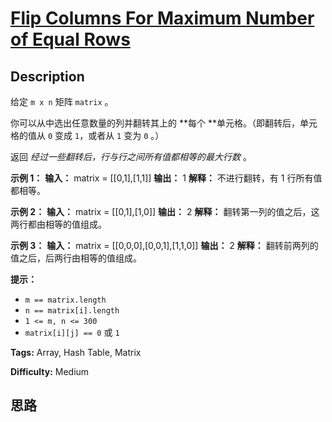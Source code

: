 # [Flip Columns For Maximum Number of Equal Rows][title]

## Description

给定 `m x n` 矩阵 `matrix` 。

你可以从中选出任意数量的列并翻转其上的  **每个  **单元格。（即翻转后，单元格的值从 `0` 变成 `1`，或者从 `1` 变为 `0` 。）

返回 _经过一些翻转后，行与行之间所有值都相等的最大行数_  。



**示例 1：**
            **输入：** matrix = [[0,1],[1,1]]    **输出：** 1    **解释：** 不进行翻转，有 1 行所有值都相等。    

**示例 2：**
            **输入：** matrix = [[0,1],[1,0]]    **输出：** 2    **解释：** 翻转第一列的值之后，这两行都由相等的值组成。    

**示例 3：**
            **输入：** matrix = [[0,0,0],[0,0,1],[1,1,0]]    **输出：** 2    **解释：** 翻转前两列的值之后，后两行由相等的值组成。



**提示：**

  * `m == matrix.length`
  * `n == matrix[i].length`
  * `1 <= m, n <= 300`
  * `matrix[i][j] == 0` 或 `1`


**Tags:** Array, Hash Table, Matrix

**Difficulty:** Medium

## 思路

[title]: https://leetcode-cn.com/problems/flip-columns-for-maximum-number-of-equal-rows
